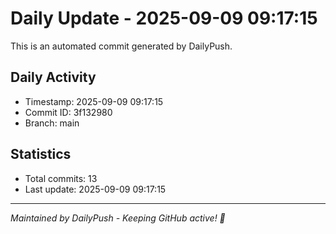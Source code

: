 # Daily Update - 2025-09-09 09:17:15

This is an automated commit generated by DailyPush.

## Daily Activity
- Timestamp: 2025-09-09 09:17:15
- Commit ID: 3f132980
- Branch: main

## Statistics
- Total commits: 13
- Last update: 2025-09-09 09:17:15

---
*Maintained by DailyPush - Keeping GitHub active! 🚀*
